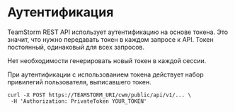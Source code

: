 # Аутентификация

TeamStorm REST API использует аутентификацию на основе токена. Это значит, что нужно передавать токен в каждом запросе к API. Токен постоянный, одинаковый для всех запросов.

Нет необходимости генерировать новый токен в каждой сессии.

При аутентификации с использованием токена действует набор привилегий пользователя, выписавшего токен.

```
curl -X POST https://TEAMSTORM_URI/cwm/public/api/v1/... \
 -H 'Authorization: PrivateToken YOUR_TOKEN'
```

&#x20;
